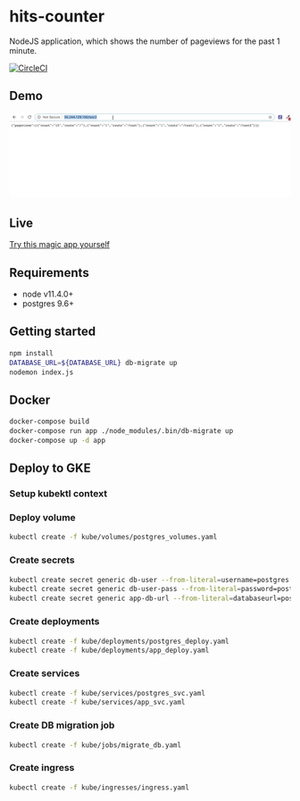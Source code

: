 # hits-counter

NodeJS application, which shows the number of pageviews for the past 1 minute.

[![CircleCI](https://circleci.com/gh/amaksimov/hits-counter.svg?style=svg)](https://circleci.com/gh/amaksimov/hits-counter)

## Demo

![Demo](docs/demo.gif)

## Live

[Try this magic app yourself](http://35.244.129.156)

## Requirements

- node v11.4.0+
- postgres 9.6+

## Getting started

```bash
npm install
DATABASE_URL=${DATABASE_URL} db-migrate up
nodemon index.js
```

## Docker

```bash
docker-compose build
docker-compose run app ./node_modules/.bin/db-migrate up
docker-compose up -d app
```

## Deploy to GKE

### Setup kubektl context

### Deploy volume
```sh
kubectl create -f kube/volumes/postgres_volumes.yaml
```

### Create secrets
```sh
kubectl create secret generic db-user --from-literal=username=postgres
kubectl create secret generic db-user-pass --from-literal=password=postgres
kubectl create secret generic app-db-url --from-literal=databaseurl=postgres://postgres:postgres@postgres:5432/hits-counter
```

### Create deployments
```sh
kubectl create -f kube/deployments/postgres_deploy.yaml
kubectl create -f kube/deployments/app_deploy.yaml
```

### Create services
```sh
kubectl create -f kube/services/postgres_svc.yaml
kubectl create -f kube/services/app_svc.yaml
```

### Create DB migration job
```sh
kubectl create -f kube/jobs/migrate_db.yaml
```

### Create ingress
```sh
kubectl create -f kube/ingresses/ingress.yaml
```
